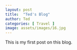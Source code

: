```yaml
---
layout: post
title:  "Ted's Blog"
author: Ted
categories: [ Travel ]
image: assets/images/16.jpg
---
```


This is my first post on this blog. 
